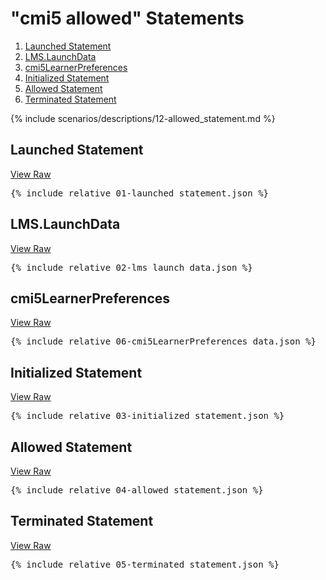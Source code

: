 ---
---

# "cmi5 allowed" Statements

1. [Launched Statement](#launched-statement)
1. [LMS.LaunchData](#lmslaunchdata)
1. [cmi5LearnerPreferences](#cmi5learnerpreferences)
1. [Initialized Statement](#initialized-statement)
1. [Allowed Statement](#allowed-statement)
1. [Terminated Statement](#terminated-statement)

{% include scenarios/descriptions/12-allowed_statement.md %}

## Launched Statement

[View Raw](01-launched_statement.json)

<pre>
{% include_relative 01-launched_statement.json %}
</pre>

## LMS.LaunchData

[View Raw](02-lms_launch_data.json)

<pre>
{% include_relative 02-lms_launch_data.json %}
</pre>

## cmi5LearnerPreferences

[View Raw](06-cmi5LearnerPreferences_data.json)

<pre>
{% include_relative 06-cmi5LearnerPreferences_data.json %}
</pre>

## Initialized Statement

[View Raw](03-initialized_statement.json)

<pre>
{% include_relative 03-initialized_statement.json %}
</pre>

## Allowed Statement

[View Raw](04-allowed_statement.json)

<pre>
{% include_relative 04-allowed_statement.json %}
</pre>

## Terminated Statement

[View Raw](05-terminated_statement.json)

<pre>
{% include_relative 05-terminated_statement.json %}
</pre>
